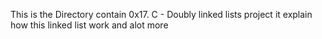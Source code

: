  This is the Directory contain 0x17. C - Doubly linked lists project it explain how this linked list work and alot more
